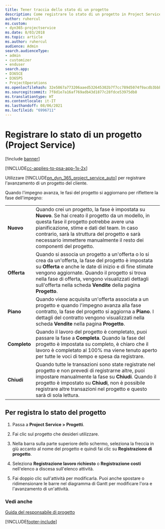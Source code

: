 ```yaml
---
title: Tener traccia dello stato di un progetto
description: Come registrare lo stato di un progetto in Project Service
author: ruhercul
ms.custom:
- dyn365-projectservice
ms.date: 8/03/2018
ms.topic: article
ms.author: ruhercul
audience: Admin
search.audienceType:
- admin
- customizer
- enduser
search.app:
- D365CE
- D365PS
- ProjectOperations
ms.openlocfilehash: 32e5867a773206aaed532645302b7f7cc789d5074f9acdb3bbb95acf8492d25e
ms.sourcegitcommit: 7f8d1e7a16af769adb43d1877c28fdce53975db8
ms.translationtype: HT
ms.contentlocale: it-IT
ms.lasthandoff: 08/06/2021
ms.locfileid: "6996711"
---
```

# <a name="track-a-projects-status-project-service"></a>Registrare lo stato di un progetto (Project Service)

[!include [banner](../includes/psa-now-project-operations.md)]

[!INCLUDE[cc-applies-to-psa-app-1x-2x](../includes/cc-applies-to-psa-app-1x-2x.md)]

Utilizzare [!INCLUDE[pn_dyn_365_project_service_auto](../includes/pn-dyn-365-project-service-auto.md)] per registrare l'avanzamento di un progetto del cliente.  

Quando l'impegno avanza, le fasi del progetto si aggiornano per riflettere la fase dell'impegno:  


|              |                                                                                                                                                                                                                                                                                                  |
|--------------|--------------------------------------------------------------------------------------------------------------------------------------------------------------------------------------------------------------------------------------------------------------------------------------------------|
|   **Nuovo**    | Quando crei un progetto, la fase è impostata su **Nuovo**. Se hai creato il progetto da un modello, in questa fase il progetto potrebbe avere una pianificazione, stime e dati del team. In caso contrario, sarà la struttura del progetto e sarà necessario immettere manualmente il resto dei componenti del progetto. |
|  **Offerta**   |      Quando si associa un progetto a un'offerta o lo si crea da un'offerta, la fase del progetto è impostata su **Offerta** e anche le date di inizio e di fine stimate vengono aggiornate. Quando il progetto si trova nella fase di offerta, vengono visualizzati dettagli sull'offerta nella scheda **Vendite** della pagina **Progetto**.      |
|   **Piano**   |                                     Quando viene acquisita un'offerta associata a un progetto e quando l'impegno avanza alla fase contratto, la fase del progetto si aggiorna a **Piano**. I dettagli del contratto vengono visualizzati nella scheda **Vendite** nella pagina **Progetto**.                                      |
| **Completo** |                    Quando il lavoro del progetto è completato, puoi passare la fase a **Completa**. Quando la fase del progetto è impostata su completo, è chiaro che il lavoro è completato al 100% ma viene tenuto aperto per tutte le voci di tempo e spesa da registrare.                     |
|  **Chiudi**   |           Quando tutte le transazioni sono state registrate nel progetto e non prevedi di registrarne altre, puoi impostare manualmente la fase su **Chiudi**. Quando il progetto è impostato su **Chiudi**, non è possibile registrare altre transazioni nel progetto e questo sarà di sola lettura.           |

## <a name="to-track-a-projects-status"></a>Per registra lo stato del progetto  

1.  Passa a **Project Service > Progetti**.  

2.  Fai clic sul progetto che desideri utilizzare.  

3.  Nella barra sulla parte superiore dello schermo, seleziona la freccia in giù accanto al nome del progetto e quindi fai clic su **Registrazione di progetto**.  

4.  Seleziona **Registrazione lavoro richiesto** o **Registrazione costi** nell'elenco a discesa sull'elenco attività.  

5.  Fai doppio clic sull'attività per modificarla. Puoi anche spostare o ridimensionare le barre nel diagramma di Gantt per modificare l'ora e l'avanzamento di un'attività.  

### <a name="see-also"></a>Vedi anche  
 [Guida del responsabile di progetto](../psa/project-manager-guide.md)


[!INCLUDE[footer-include](../includes/footer-banner.md)]